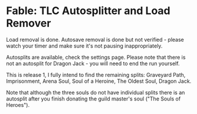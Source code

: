 # Fable: TLC Autosplitter and Load Remover

Load removal is done.
Autosave removal is done but not verified - please watch your timer and make sure it's not pausing inappropriately.

Autosplits are available, check the settings page.  Please note that there is not an autosplit for Dragon Jack - you will need to end the run yourself.

This is release 1, I fully intend to find the remaining splits: Graveyard Path, Imprisonment, Arena Soul, Soul of a Heroine, The Oldest Soul, Dragon Jack.

Note that although the three souls do not have individual splits there is an autosplit after you finish donating the guild master's soul ("The Souls of Heroes").
